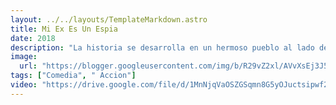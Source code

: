 ```yaml
---
layout: ../../layouts/TemplateMarkdown.astro
title: Mi Ex Es Un Espia
date: 2018
description: "La historia se desarrolla en un hermoso pueblo al lado del mar en la Riviera Italiana. Es la del crecimiento de un niño que experimenta un verano inolvidable con helado, pasta e interminables viajes en scooter."
image:
  url: "https://blogger.googleusercontent.com/img/b/R29vZ2xl/AVvXsEj3J5HUSp1LvnyXi-59MDZBOexqRVaLMhjOjwwjw9zTC4SdfeWOL-e2i6JVryDhyphenhyphenTbG2vZhRJGvyUojVibfjjQ1kpVufD5EQvBtnr6V8ixHbUpvRr97eEXHZh0lsW_yxi9pD_ID3-ePVh8R/s320/images+%25281%2529.jpg"
tags: ["Comedia", " Accion"]
video: "https://drive.google.com/file/d/1MnNjqVaOSZGSqmn8G5yOJuctsipwf2K7/preview"
---
```

